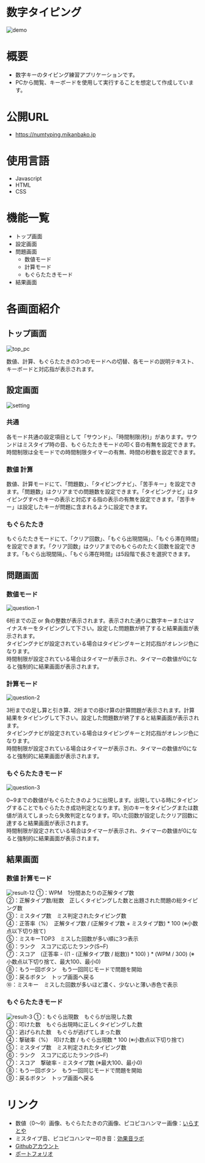 # 数字タイピング
![demo](https://user-images.githubusercontent.com/18690548/153708634-4b22bceb-4e1a-4c4a-94c1-2835180a7be5.gif)

# 概要
* 数字キーのタイピング練習アプリケーションです。
* PCから閲覧、キーボードを使用して実行することを想定して作成しています。

# 公開URL
* https://numtyping.mikanbako.jp

# 使用言語
* Javascript
* HTML
* CSS

# 機能一覧
* トップ画面
* 設定画面
* 問題画面
  * 数値モード
  * 計算モード
  * もぐらたたきモード
* 結果画面

# 各画面紹介
## トップ画面
![top_pc](https://user-images.githubusercontent.com/18690548/153444033-e181cc82-3984-42fc-8b2a-4e92c628b0ea.PNG)

数値、計算、もぐらたたきの3つのモードへの切替、各モードの説明テキスト、キーボードと対応指が表示されます。

## 設定画面
![setting](https://user-images.githubusercontent.com/18690548/153444850-ca26d66f-7398-46ca-aa13-056bb0d91e64.PNG)

### 共通
各モード共通の設定項目として「サウンド」、「時間制限(秒)」があります。サウンドはミスタイプ時の音、もぐらたたきモードの叩く音の有無を設定できます。時間制限は全モードでの時間制限タイマーの有無、時間の秒数を設定できます。

### 数値 計算
数値、計算モードにて、「問題数」、「タイピングナビ」、「苦手キー」を設定できます。「問題数」はクリアまでの問題数を設定できます。「タイピングナビ」はタイピングすべきキーの表示と対応する指の表示の有無を設定できます。「苦手キー」は設定したキーが問題に含まれるように設定できます。

### もぐらたたき
もぐらたたきモードにて、「クリア回数」、「もぐら出現間隔」、「もぐら滞在時間」を設定できます。「クリア回数」はクリアまでのもぐらのたたく回数を設定できます。「もぐら出現間隔」、「もぐら滞在時間」は5段階で長さを選択できます。

## 問題画面
### 数値モード
![question-1](https://user-images.githubusercontent.com/18690548/153696719-971d7761-b48e-470c-b574-c0df39495616.gif)

6桁までの正 or 負の整数が表示されます。表示された通りに数字キーまたはマイナスキーをタイピングして下さい。設定した問題数が終了すると結果画面が表示されます。  
タイピングナビが設定されている場合はタイピングキーと対応指がオレンジ色になります。  
時間制限が設定されている場合はタイマーが表示され、タイマーの数値が0になると強制的に結果画面が表示されます。

### 計算モード
![question-2](https://user-images.githubusercontent.com/18690548/153455885-ebed4286-3fec-4358-bcbc-d8f54dbdc9e1.gif)

3桁までの足し算と引き算、2桁までの掛け算の計算問題が表示されます。計算結果をタイピングして下さい。設定した問題数が終了すると結果画面が表示されます。  
タイピングナビが設定されている場合はタイピングキーと対応指がオレンジ色になります。  
時間制限が設定されている場合はタイマーが表示され、タイマーの数値が0になると強制的に結果画面が表示されます。

### もぐらたたきモード
![question-3](https://user-images.githubusercontent.com/18690548/153697281-8db1b551-0a26-43e0-af6a-7425f1aba089.gif)

0~9までの数値がもぐらたたきのように出現します。出現している時にタイピングすることでもぐらたたき成功判定となります。別のキーをタイピングまたは数値が消えてしまったら失敗判定となります。叩いた回数が設定したクリア回数に達すると結果画面が表示されます。  
時間制限が設定されている場合はタイマーが表示され、タイマーの数値が0になると強制的に結果画面が表示されます。

## 結果画面
### 数値 計算モード
![result-12](https://user-images.githubusercontent.com/18690548/153701027-f4680bfe-b884-40b1-bce2-9ea750f238f1.png)
①：WPM　1分間あたりの正解タイプ数  
②：正解タイプ数/総数　正しくタイピングした数と出題された問題の総タイピング数  
③：ミスタイプ数　ミス判定されたタイピング数  
④：正答率（%）　正解タイプ数 / (正解タイプ数 + ミスタイプ数) * 100 (※小数点以下切り捨て)  
⑤：ミスキーTOP3　ミスした回数が多い順に3つ表示  
⑥：ランク　スコアに応じたランク(S~F)  
⑦：スコア　(正答率 - ((1 - (正解タイプ数 / 総数)) * 100) ) * (WPM / 300) (※小数点以下切り捨て、最大100、最小0)  
⑧：もう一回ボタン　もう一回同じモードで問題を開始  
⑨：戻るボタン　トップ画面へ戻る  
⑩：ミスキー　ミスした回数が多いほど濃く、少ないと薄い赤色で表示  

### もぐらたたきモード
![result-3](https://user-images.githubusercontent.com/18690548/153701764-c5e099de-eda8-4434-aefd-727bf5a93905.png)
①：もぐら出現数　もぐらが出現した数  
②：叩けた数　もぐら出現時に正しくタイピングした数  
③：逃げられた数　もぐらが逃げてしまった数  
④：撃破率（%）　叩けた数 / もぐら出現数 * 100 (※小数点以下切り捨て)  
⑤：ミスタイプ数　ミス判定されたタイピング数  
⑥：ランク　スコアに応じたランク(S~F)  
⑦：スコア　撃破率 - ミスタイプ数 (※最大100、最小0)  
⑧：もう一回ボタン　もう一回同じモードで問題を開始  
⑨：戻るボタン　トップ画面へ戻る  

# リンク
* 数値（0～9）画像、もぐらたたきの穴画像、ピコピコハンマー画像：<a href="https://www.irasutoya.com/">いらすとや</a>
* ミスタイプ音、ピコピコハンマー叩き音：<a href="https://soundeffect-lab.info/">効果音ラボ</a>
* <a href="https://github.com/yoshitaka7144" target="_blank" rel="noopener noreferrer">Githubアカウント</a>
* <a href="https://portfolio.mikanbako.jp" target="_blank" rel="noopener noreferrer">ポートフォリオ</a>
